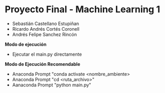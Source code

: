 # Proyecto Final - Machine Learning 1
- Sebastián Castellano Estupiñan
- Ricardo Andrés Cortés Coronell
- Andrés Felipe Sanchez Rincón

**Modo de ejecución**
- Ejecutar el main.py directamente

**Modo de Ejecución Recomendable**
- Anaconda Prompt "conda activate <nombre_ambiente>
- Anaconda Prompt "cd <ruta_archivo>"
- Aanaconda Prompt "python main.py"
